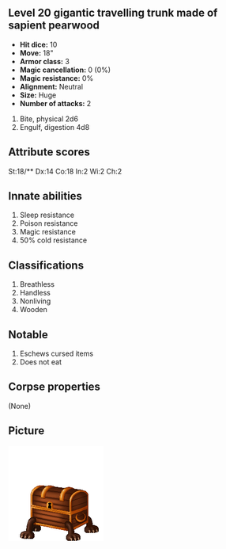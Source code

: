 ## Level 20 gigantic travelling trunk made of sapient pearwood

- **Hit dice:** 10
- **Move:** 18"
- **Armor class:** 3
- **Magic cancellation:** 0 (0%)
- **Magic resistance:** 0%
- **Alignment:** Neutral
- **Size:** Huge
- **Number of attacks:** 2
1. Bite, physical 2d6
2. Engulf, digestion 4d8

## Attribute scores

St:18/** Dx:14 Co:18 In:2 Wi:2 Ch:2

## Innate abilities

1. Sleep resistance
2. Poison resistance
3. Magic resistance
4. 50% cold resistance

## Classifications

1. Breathless
2. Handless
3. Nonliving
4. Wooden

## Notable

1. Eschews cursed items
2. Does not eat

## Corpse properties

(None)

## Picture

![Giant luggage](https://github.com/hyvanmielenpelit/GnollHackTileSet/blob/main/Monsters/giant_luggage/giant_luggage.png?raw=true)
